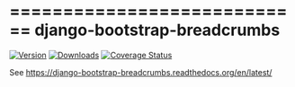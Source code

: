 ============================
django-bootstrap-breadcrumbs
============================

[![Version](https://img.shields.io/pypi/v/django-bootstrap-breadcrumbs.svg)](https://pypi.python.org/pypi/django-bootstrap-breadcrumbs)
[![Downloads](https://img.shields.io/pypi/dm/django-bootstrap-breadcrumbs.svg)](https://pypi.python.org/pypi/django-bootstrap-breadcrumbs)
[![Coverage Status](https://img.shields.io/coveralls/prymitive/bootstrap-breadcrumbs.svg)](https://coveralls.io/r/prymitive/bootstrap-breadcrumbs)

See https://django-bootstrap-breadcrumbs.readthedocs.org/en/latest/
